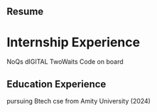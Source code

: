 ## Resume

# Internship Experience

NoQs dIGITAL
TwoWaits
Code on board

## Education Experience
pursuing Btech cse from Amity University (2024)
